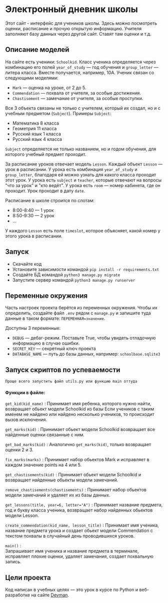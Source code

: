 # Электронный дневник школы

Этот сайт - интерфейс для учеников школы. Здесь можно посмотреть оценки, расписание и прочую открытую информацию. Учителя заполняют базу данных через другой сайт. Ставят там оценки и т.д.

## Описание моделей

На сайте есть ученики: `Schoolkid`. Класс ученика определяется через комбинацию его полей `year_of_study` — год обучения и `group_letter` — литера класса. Вместе получается, например, 10А. Ученик связан со следующими моделями:

- `Mark` — оценка на уроке, от 2 до 5.
- `Commendation` — похвала от учителя, за особые достижения.
- `Chastisement` — замечание от учителя, за особые проступки.

Все 3 объекта связаны не только с учителем, который их создал, но и с учебным предметом (`Subject`). Примеры `Subject`:

- Математика 8 класса
- Геометрия 11 класса
- Русский язык 1 класса
- Русский язык 4 класса

`Subject` определяется не только названием, но и годом обучения, для которого учебный предмет проходит.

За расписание уроков отвечает модель `Lesson`. Каждый объект `Lesson` — урок в расписании. У урока есть комбинация `year_of_study` и `group_letter`, благодаря ей можно узнать для какого класса проходит этот урок. У урока есть `subject` и `teacher`, которые отвечают на вопросы "что за урок" и "кто ведёт". У урока есть `room` — номер кабинета, где он проходит. Урок проходит в дату `date`.

Расписание в школе строится по слотам:

- 8:00-8:40 — 1 урок
- 8:50-9:30 — 2 урок
- ...

У каждого `Lesson` есть поле `timeslot`, которое объясняет, какой номер у этого урока в расписании.

## Запуск

- Скачайте код
- Установите зависимости командой `pip install -r requirements.txt`
- Создайте БД командой `python3 manage.py migrate`
- Запустите сервер командой `python3 manage.py runserver`

## Переменные окружения

Часть настроек проекта берётся из переменных окружения. Чтобы их определить, создайте файл `.env` рядом с `manage.py` и запишите туда данные в таком формате: `ПЕРЕМЕННАЯ=значение`.

Доступны 3 переменные:
- `DEBUG` — дебаг-режим. Поставьте True, чтобы увидеть отладочную информацию в случае ошибки.
- `SECRET_KEY` — секретный ключ проекта
- `DATABASE_NAME` — путь до базы данных, например: `schoolbase.sqlite3`

## Запуск скриптов по успеваемости
    Проще всего запустить файл utils.py или функцию main оттуда
#### Функции в файле:

`get_kid(kid_name)` : 
    Принимает имя ребенка, которого нужно найти, 
    возвращает обьект модели Schoolkid из базы
    Если учеников с таким именем не найдено или
    найдено несколько учеников, то происходит вызов исключения.
    
`get_marks(kid)` : 
    Принимает обьект модели Schoolkid возвращает
    все найденные оценки связанные с ним.
    
`get_bad_marks(kid)` :
    Аналогично `get_marks(kid)`, только возвращает оценки 2 и 3.
    
`fix_marks(marks)` :
    Принимает набор обьектов Mark и исправляет
    в каждом значение points на 4 или 5.
    
`get_chastisements(kid)` :
    Принимает обьект модели Schoolkid и
    возвращает найденные обьекты модели замечаний.
    
`remove_chastisements(chastisements)` :
    Принимает набор обьектов модели замечаний и
    удаляет их из базы данных.
    
`get_lessons(title, year=6, letter="А")` :
    Принимает название предмета, год и букву класса ученика,
    возвращает набор найденных обьектов модели Lesson.
    
`create_commendation(kid_name, lesson_title)` :
    Принимает имя ученика, название предмета урока и
    создает обьект модели Сommendation с текстом похвалы
    в случайный день проводившихся уроков.
    
`main()` :         
    Запрашивает имя ученика и название предмета в терминале,
    исправляет плохие оценки,
    удаляет замечания,
    создает похвальную запись.

## Цели проекта

Код написан в учебных целях — это урок в курсе по Python и веб-разработке на сайте [Devman](https://dvmn.org).
